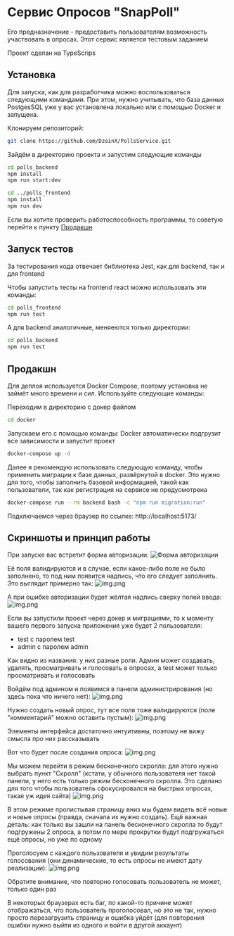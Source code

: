 
# Сервис Опросов "SnapPoll"

Его предназначение - предоставить пользователям возможность участвовать в опросах. Этот сервис является тестовым заданием

Проект сделан на TypeScrips

## Установка

Для запуска, как для разработчика можно воспользоваться следующими командами. При этом, нужно учитывать, что база данных PostgesSQL уже у вас установлена локально или с помощью Docker и запущена.

Клонируем репозиторий:
```bash
git clone https://github.com/DzeinX/PollsService.git
```
Зайдём в директорию проекта и запустим следующие команды
```bash
cd polls_backend
npm install
npm run start:dev

cd ../polls_frontend
npm install
npm run dev
```
Если вы хотите проверить работоспособность программы, то советую перейти к пункту [Продакшн](#Продакшн)
## Запуск тестов

За тестирования кода отвечает библиотека Jest, как для backend, так и для frontend

Чтобы запустить тесты на frontend react можно использовать эти команды:

```bash
cd polls_frontend
npm run test
```

А для backend аналогичные, меняеются только директории:

```bash
cd polls_backend
npm run test
```

## Продакшн

Для деплоя используется Docker Compose, поэтому установка не займёт много времени и сил. Используйте следующие команды:


Переходим в директорию с докер файлом
```bash
cd docker
```

Запускаем его с помощью команды: Docker автоматически подгрузит все зависимости и запустит проект
```bash
docker-compose up -d
```
Далее я рекомендую использовать следующую команду, чтобы применить миграции к базе данных, развёрнутой в docker. Это нужно для того, чтобы заполнить базовой информацией, такой как пользователи, так как регистрация на сервисе не предусмотрена
```bash
docker-compose run --rm backend bash -c "npm run migration:run"
```
Подключаемся через браузер по ссылке: http://localhost:5173/


## Скриншоты и принцип работы
При запуске вас встретит форма авторизации:
![Форма авторизации](scrins/img1.png)

Её поля валидируются и в случае, если какое-либо поле не было заполнено, то под ним появится надпись, что его следует заполнить. Это выглядит примерно так:
![img.png](scrins/img2.png)

А при ошибке авторизации будет жёлтая надпись сверху полей ввода:
![img.png](scrins/img3.png)

Если вы запустили проект через докер и миграциями, то к моменту вашего первого запуска приложения уже будет 2 пользователя:
* test с паролем test
* admin с паролем admin

Как видно из названия: у них разные роли. Админ может создавать, удалять, просматривать и голосовать в опросах, а test может только просматривать и голосовать

Войдём под админом и появимся в панели администрирования (но здесь пока что ничего нет):
![img.png](scrins/img4.png)

Нужно создать новый опрос, тут все поля тоже валидируются (поле "комментарий" можно оставить пустым):
![img.png](scrins/img5.png)

Элементы интерфейса достаточно интуитивны, поэтому не вижу смысла про них рассказывать

Вот что будет после создания опроса:
![img.png](scrins/img6.png)

Мы можем перейти в режим бесконечного скролла: для этого нужно выбрать пункт "Скролл" (кстати, у обычного пользователя нет такой панели, у него есть только режим бесконечного скролла. Это сделано для того чтобы пользователь сфокусировался на быстрых опросах, такая уж идея сайта) 
![img.png](scrins/img7.png)

В этом режиме пролистывая страницу вниз мы будем видеть всё новые и новые опросы (правда, сначала их нужно создать). Ещё важная деталь: как только вы зашли на панель бесконечного скролла то будут подгружены 2 опроса, а потом по мере прокрутки будут подгружаться ещё опросы, но уже по одному

Проголосуем с каждого пользователя и увидим результаты голосования (они динамические, то есть опросы не имеют дату реализации):
![img.png](scrins/img8.png)

Обратите внимание, что повторно голосовать пользователь не может, только один раз

В некоторых браузерах есть баг, по какой-то причине может отображаться, что пользователь проголосовал, но это не так, нужно просто перезагрузить страницу и ошибка уйдёт (для повторения ошибки нужно выйти из одного и войти в другой аккаунт)
